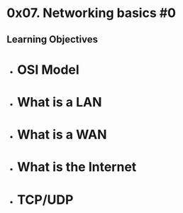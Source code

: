# 0x07. Networking basics #0

## Learning Objectives

   - # OSI Model

   - # What is a LAN

   - # What is a WAN

   - # What is the Internet

   - # TCP/UDP
